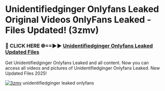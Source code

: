 # Unidentifiedginger Onlyfans Leaked Original Videos 0nlyFans Leaked - Files Updated! (3zmv)

<h3>🔴 CLICK HERE 🌐==►► <a href="https://tinyurl.com/2jnfzry5" rel="nofollow">Unidentifiedginger Onlyfans Leaked Updated Files</a></h3>

Get Unidentifiedginger Onlyfans Leaked and all content. Now you can access all videos and pictures of Unidentifiedginger Onlyfans Leaked. New Updated Files 2025!

[![3zmv](https://i.imgur.com/GyGTBgg.gif)](https://tinyurl.com/2jnfzry5)
unidentifiedginger leaked onlyfans